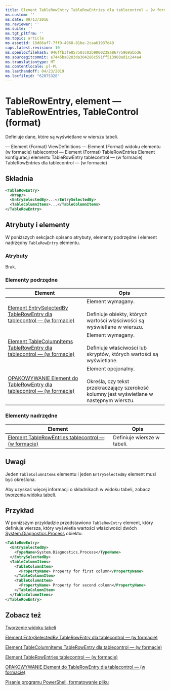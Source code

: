 ```yaml
---
title: Element TableRowEntry TableRowEntries dla tablecontrol — (w formacie) | Dokumentacja firmy Microsoft
ms.custom: ''
ms.date: 09/13/2016
ms.reviewer: ''
ms.suite: ''
ms.tgt_pltfrm: ''
ms.topic: article
ms.assetid: 18d86af7-7ff9-4968-81be-2caa61937d49
caps.latest.revision: 10
ms.openlocfilehash: 946ffb3fe857503c02b9000238a86775969abbd6
ms.sourcegitcommit: e7445ba8203da304286c591ff513900ad1c244a4
ms.translationtype: MT
ms.contentlocale: pl-PL
ms.lasthandoff: 04/23/2019
ms.locfileid: "62075328"
---
```

# <a name="tablerowentry-element-for-tablerowentries-for-tablecontrol-format"></a>TableRowEntry, element — TableRowEntries, TableControl (format)

Definiuje dane, które są wyświetlane w wierszu tabeli.

— Element (Format) ViewDefinitions — Element (Format) widoku elementu (w formacie) tablecontrol — Element (Format) TableRowEntries Element konfiguracji elementu TableRowEntry tablecontrol — (w formacie) TableRowEntries dla tablecontrol — (w formacie)

## <a name="syntax"></a>Składnia

```xml
<TableRowEntry>
  <Wrap/>
  <EntrySelectedBy>...</EntrySelectedBy>
  <TableColumnItems>...</TableColumnItems>
</TableRowEntry>
```

## <a name="attributes-and-elements"></a>Atrybuty i elementy

W poniższych sekcjach opisano atrybuty, elementy podrzędne i element nadrzędny `TableRowEntry` elementu.

### <a name="attributes"></a>Atrybuty

Brak.

### <a name="child-elements"></a>Elementy podrzędne

|Element|Opis|
|-------------|-----------------|
|[Element EntrySelectedBy TableRowEntry dla tablecontrol — (w formacie)](./entryselectedby-element-for-tablerowentry-for-tablecontrol-format.md)|Element wymagany.<br /><br /> Definiuje obiekty, których wartości właściwości są wyświetlane w wierszu.|
|[Element TableColumnItems TableRowEntry dla tablecontrol — (w formacie)](./tablecolumnitems-element-for-tablerowentry-for-tablecontrol-format.md)|Element wymagany.<br /><br /> Definiuje właściwości lub skryptów, których wartości są wyświetlane.|
|[OPAKOWYWANIE Element do TableRowEntry dla tablecontrol — (w formacie)](./wrap-element-for-tablerowentry-for-tablecontrol-format.md)|Element opcjonalny.<br /><br /> Określa, czy tekst przekraczający szerokość kolumny jest wyświetlane w następnym wierszu.|

### <a name="parent-elements"></a>Elementy nadrzędne

|Element|Opis|
|-------------|-----------------|
|[Element TableRowEntries tablecontrol — (w formacie)](./tablerowentries-element-for-tablecontrol-format.md)|Definiuje wiersze w tabeli.|

## <a name="remarks"></a>Uwagi

Jeden `TableColumnItems` elementu i jeden `EntrySelectedBy` element musi być określona.

Aby uzyskać więcej informacji o składnikach w widoku tabeli, zobacz [tworzenia widoku tabeli](./creating-a-table-view.md).

## <a name="example"></a>Przykład

W poniższym przykładzie przedstawiono `TableRowEntry` element, który definiuje wiersza, który wyświetla wartości właściwości dwóch [System.Diagnostics.Process](/dotnet/api/System.Diagnostics.Process) obiektu.

```xml
<TableRowEntry>
  <EntrySelectedBy>
    <TypeName>System.Diagnostics.Process</TypeName>
  </EntrySelectedBy>
  <TableColumnItems>
    <TableColumnItem>
      <PropertyName> Property for first column</PropertyName>
    </TableColumnItem>
    <TableColumnItem>
      <PropertyName> Property for second column</PropertyName>
    </TableColumnItem>
  </TableColumnItems>
</TableRowEntry>
```

## <a name="see-also"></a>Zobacz też

[Tworzenie widoku tabeli](./creating-a-table-view.md)

[Element EntrySelectedBy TableRowEntry dla tablecontrol — (w formacie)](./entryselectedby-element-for-tablerowentry-for-tablecontrol-format.md)

[Element TableColumnItems TableRowEntry dla tablecontrol — (w formacie)](./tablecolumnitems-element-for-tablerowentry-for-tablecontrol-format.md)

[Element TableRowEntries tablecontrol — (w formacie)](./tablerowentries-element-for-tablecontrol-format.md)

[OPAKOWYWANIE Element do TableRowEntry dla tablecontrol — (w formacie)](./wrap-element-for-tablerowentry-for-tablecontrol-format.md)

[Pisanie programu PowerShell, formatowanie pliku](./writing-a-powershell-formatting-file.md)
